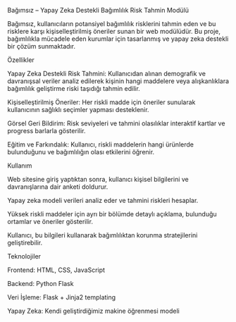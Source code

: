 Bağımsız – Yapay Zeka Destekli Bağımlılık Risk Tahmin Modülü

Bağımsız, kullanıcıların potansiyel bağımlılık risklerini tahmin eden ve bu risklere karşı kişiselleştirilmiş öneriler sunan bir web modülüdür. Bu proje, bağımlılıkla mücadele eden kurumlar için tasarlanmış ve yapay zeka destekli bir çözüm sunmaktadır.

Özellikler

Yapay Zeka Destekli Risk Tahmini: Kullanıcıdan alınan demografik ve davranışsal veriler analiz edilerek kişinin hangi maddelere veya alışkanlıklara bağımlılık geliştirme riski taşıdığı tahmin edilir.

Kişiselleştirilmiş Öneriler: Her riskli madde için öneriler sunularak kullanıcının sağlıklı seçimler yapması desteklenir.

Görsel Geri Bildirim: Risk seviyeleri ve tahmini olasılıklar interaktif kartlar ve progress barlarla gösterilir.

Eğitim ve Farkındalık: Kullanıcı, riskli maddelerin hangi ürünlerde bulunduğunu ve bağımlılığın olası etkilerini öğrenir.

Kullanım

Web sitesine giriş yaptıktan sonra, kullanıcı kişisel bilgilerini ve davranışlarına dair anketi doldurur.

Yapay zeka modeli verileri analiz eder ve tahmini riskleri hesaplar.

Yüksek riskli maddeler için ayrı bir bölümde detaylı açıklama, bulunduğu ortamlar ve öneriler gösterilir.

Kullanıcı, bu bilgileri kullanarak bağımlılıktan korunma stratejilerini geliştirebilir.

Teknolojiler

Frontend: HTML, CSS, JavaScript

Backend: Python Flask

Veri İşleme: Flask + Jinja2 templating

Yapay Zeka: Kendi geliştirdiğimiz makine öğrenmesi modeli
